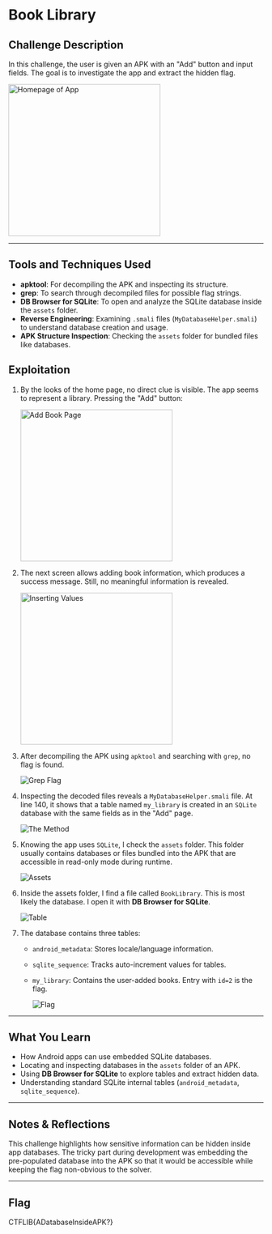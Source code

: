 # Book Library

##  Challenge Description

In this challenge, the user is given an APK with an "Add" button and input fields. The goal is to investigate the app and extract the hidden flag.

<img src="https://github.com/user-attachments/assets/7aa6c1b9-e776-4569-946d-41a90e18b856" alt="Homepage of App" width="300"/>

---

## Tools and Techniques Used

- **apktool**: For decompiling the APK and inspecting its structure.  
- **grep**: To search through decompiled files for possible flag strings.  
- **DB Browser for SQLite**: To open and analyze the SQLite database inside the `assets` folder.  
- **Reverse Engineering**: Examining `.smali` files (`MyDatabaseHelper.smali`) to understand database creation and usage.  
- **APK Structure Inspection**: Checking the `assets` folder for bundled files like databases.  

## Exploitation

1. By the looks of the home page, no direct clue is visible. The app seems to represent a library. Pressing the "Add" button:

   <img src="https://github.com/user-attachments/assets/bdeaa3d9-5901-4dcd-8f27-c7509fbaaecb" alt="Add Book Page" width="300"/>

2. The next screen allows adding book information, which produces a success message. Still, no meaningful information is revealed.

   <img src="https://github.com/user-attachments/assets/db8d1ca7-e659-4fa4-b233-a5bf936f32e6" alt="Inserting Values" width="300"/>

3. After decompiling the APK using `apktool` and searching with `grep`, no flag is found.

   ![Grep Flag](https://github.com/user-attachments/assets/521dcbfa-5276-46ec-a6ab-598d56210352)

4. Inspecting the decoded files reveals a `MyDatabaseHelper.smali` file. At line 140, it shows that a table named `my_library` is created in an `SQLite` database with the same fields as in the "Add" page.

   ![The Method](https://github.com/user-attachments/assets/0c329028-de79-4fd9-8549-2f2ddc037562)

5. Knowing the app uses `SQLite`, I check the `assets` folder. This folder usually contains databases or files bundled into the APK that are accessible in read-only mode during runtime.

   ![Assets](https://github.com/user-attachments/assets/da457b47-7f54-48cf-85cb-44e6f2325e75)

6. Inside the assets folder, I find a file called `BookLibrary`. This is most likely the database. I open it with **DB Browser for SQLite**.

   ![Table](https://github.com/user-attachments/assets/b184acf0-0203-4cb0-bcb5-985754e92b28)

7. The database contains three tables:
   - `android_metadata`: Stores locale/language information.
   - `sqlite_sequence`: Tracks auto-increment values for tables.
   - `my_library`: Contains the user-added books. Entry with `id=2` is the flag.

     ![Flag](https://github.com/user-attachments/assets/91166b82-2c47-46c4-a59c-9088e1bf282d)

---

## What You Learn

- How Android apps can use embedded SQLite databases.
- Locating and inspecting databases in the `assets` folder of an APK.
- Using **DB Browser for SQLite** to explore tables and extract hidden data.
- Understanding standard SQLite internal tables (`android_metadata`, `sqlite_sequence`).

---

## Notes & Reflections

This challenge highlights how sensitive information can be hidden inside app databases. The tricky part during development was embedding the pre-populated database into the APK so that it would be accessible while keeping the flag non-obvious to the solver.

---

## Flag

CTFLIB{ADatabaseInsideAPK?}

